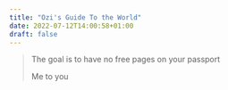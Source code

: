 ```yaml
---
title: "Ozi's Guide To the World"
date: 2022-07-12T14:00:58+01:00
draft: false
---
```


> The goal is to have no free pages on your passport
>
> Me to you